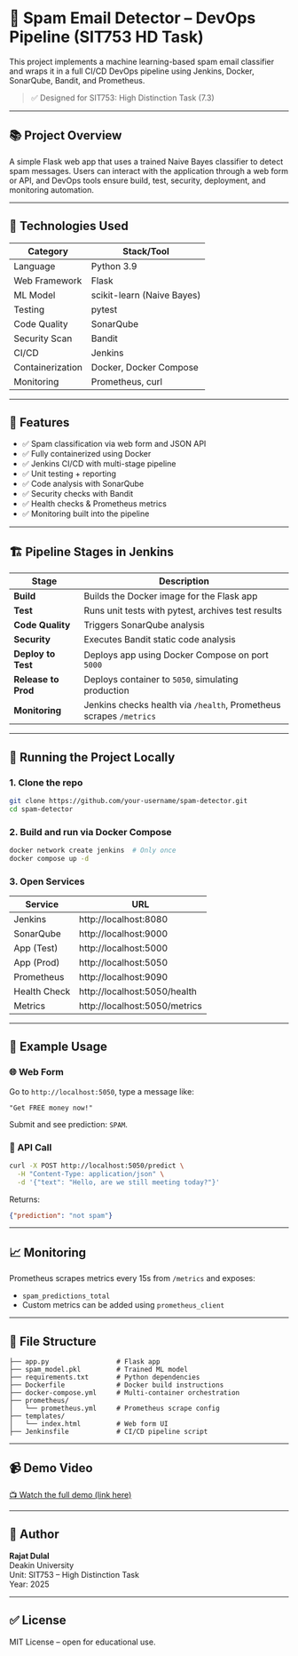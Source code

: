 # 📨 Spam Email Detector – DevOps Pipeline (SIT753 HD Task)

This project implements a machine learning-based spam email classifier and wraps it in a full CI/CD DevOps pipeline using Jenkins, Docker, SonarQube, Bandit, and Prometheus.

> ✅ Designed for SIT753: High Distinction Task (7.3)

---

## 📚 Project Overview

A simple Flask web app that uses a trained Naive Bayes classifier to detect spam messages. Users can interact with the application through a web form or API, and DevOps tools ensure build, test, security, deployment, and monitoring automation.

---

## 🔧 Technologies Used

| Category        | Stack/Tool                      |
|----------------|----------------------------------|
| Language        | Python 3.9                      |
| Web Framework   | Flask                          |
| ML Model        | scikit-learn (Naive Bayes)     |
| Testing         | pytest                         |
| Code Quality    | SonarQube                      |
| Security Scan   | Bandit                         |
| CI/CD           | Jenkins                        |
| Containerization| Docker, Docker Compose         |
| Monitoring      | Prometheus, curl               |

---

## 🚀 Features

- ✅ Spam classification via web form and JSON API
- ✅ Fully containerized using Docker
- ✅ Jenkins CI/CD with multi-stage pipeline
- ✅ Unit testing + reporting
- ✅ Code analysis with SonarQube
- ✅ Security checks with Bandit
- ✅ Health checks & Prometheus metrics
- ✅ Monitoring built into the pipeline

---

## 🏗️ Pipeline Stages in Jenkins

| Stage                  | Description                                                  |
|------------------------|--------------------------------------------------------------|
| **Build**              | Builds the Docker image for the Flask app                    |
| **Test**               | Runs unit tests with pytest, archives test results           |
| **Code Quality**       | Triggers SonarQube analysis                                  |
| **Security**           | Executes Bandit static code analysis                         |
| **Deploy to Test**     | Deploys app using Docker Compose on port `5000`              |
| **Release to Prod**    | Deploys container to `5050`, simulating production           |
| **Monitoring**         | Jenkins checks health via `/health`, Prometheus scrapes `/metrics` |

---

## 🔗 Running the Project Locally

### 1. Clone the repo

```bash
git clone https://github.com/your-username/spam-detector.git
cd spam-detector
```

### 2. Build and run via Docker Compose

```bash
docker network create jenkins  # Only once
docker compose up -d
```

### 3. Open Services

| Service         | URL                      |
|----------------|---------------------------|
| Jenkins         | http://localhost:8080     |
| SonarQube       | http://localhost:9000     |
| App (Test)      | http://localhost:5000     |
| App (Prod)      | http://localhost:5050     |
| Prometheus      | http://localhost:9090     |
| Health Check    | http://localhost:5050/health |
| Metrics         | http://localhost:5050/metrics |

---

## 💬 Example Usage

### 🌐 Web Form

Go to `http://localhost:5050`, type a message like:

```
"Get FREE money now!"
```

Submit and see prediction: `SPAM`.

### 🔧 API Call

```bash
curl -X POST http://localhost:5050/predict \
  -H "Content-Type: application/json" \
  -d '{"text": "Hello, are we still meeting today?"}'
```

Returns:
```json
{"prediction": "not spam"}
```

---

## 📈 Monitoring

Prometheus scrapes metrics every 15s from `/metrics` and exposes:

- `spam_predictions_total`
- Custom metrics can be added using `prometheus_client`

---

## 📁 File Structure

```
├── app.py                 # Flask app
├── spam_model.pkl         # Trained ML model
├── requirements.txt       # Python dependencies
├── Dockerfile             # Docker build instructions
├── docker-compose.yml     # Multi-container orchestration
├── prometheus/
│   └── prometheus.yml     # Prometheus scrape config
├── templates/
│   └── index.html         # Web form UI
├── Jenkinsfile            # CI/CD pipeline script
```

---

## 📹 Demo Video

[📺 Watch the full demo (link here)](https://your-link.com)

---

## 🧠 Author

**Rajat Dulal**  
Deakin University  
Unit: SIT753 – High Distinction Task  
Year: 2025

---

## ✅ License

MIT License – open for educational use.